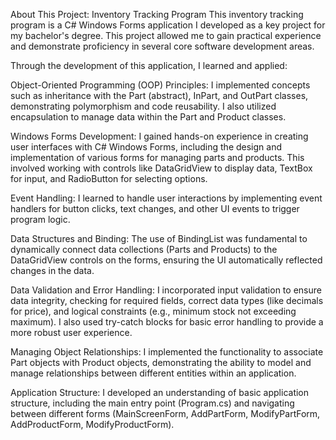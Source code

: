 About This Project: Inventory Tracking Program
This inventory tracking program is a C# Windows Forms application I developed as a key project for my bachelor's degree. This project allowed me to gain practical experience and demonstrate proficiency in several core software development areas.

Through the development of this application, I learned and applied:


Object-Oriented Programming (OOP) Principles: I implemented concepts such as inheritance with the Part (abstract), InPart, and OutPart classes, demonstrating polymorphism and code reusability. I also utilized encapsulation to manage data within the Part and Product classes.

Windows Forms Development: I gained hands-on experience in creating user interfaces with C# Windows Forms, including the design and implementation of various forms for managing parts and products. This involved working with controls like DataGridView to display data, TextBox for input, and RadioButton for selecting options.

Event Handling: I learned to handle user interactions by implementing event handlers for button clicks, text changes, and other UI events to trigger program logic.

Data Structures and Binding: The use of BindingList was fundamental to dynamically connect data collections (Parts and Products) to the DataGridView controls on the forms, ensuring the UI automatically reflected changes in the data.

Data Validation and Error Handling: I incorporated input validation to ensure data integrity, checking for required fields, correct data types (like decimals for price), and logical constraints (e.g., minimum stock not exceeding maximum). I also used try-catch blocks for basic error handling to provide a more robust user experience.

Managing Object Relationships: I implemented the functionality to associate Part objects with Product objects, demonstrating the ability to model and manage relationships between different entities within an application.

Application Structure: I developed an understanding of basic application structure, including the main entry point (Program.cs) and navigating between different forms (MainScreenForm, AddPartForm, ModifyPartForm, AddProductForm, ModifyProductForm).
